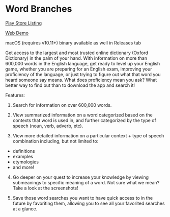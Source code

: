 # Word Branches

[Play Store Listing](https://play.google.com/store/apps/details?id=com.humblecarrotstudios.wordbranches)

[Web Demo](https://word-branches.web.app/)

macOS (requires v10.11+) binary available as well in Releases tab

Get access to the largest and most trusted online dictionary (Oxford Dictionary) in the palm of your hand. With information on more than 600,000 words in the English language, get ready to level up your English game, whether you are preparing for an English exam, improving your proficiency of the language, or just trying to figure out what that word you heard someone say means. What does proficiency mean you ask? What better way to find out than to download the app and search it!

Features:

1. Search for information on over 600,000 words.

2. View summarized information on a word categorized based on the contexts that word is used in, and further categorized by the type of speech (noun, verb, adverb, etc).

3. View more detailed information on a particular context + type of speech combination including, but not limited to:

- definitions
- examples
- etymologies
- and more!

4. Go deeper on your quest to increase your knowledge by viewing submeanings to specific meaning of a word. Not sure what we mean? Take a look at the screenshots!

5. Save those word searches you want to have quick access to in the future by favoriting them, allowing you to see all your favorited searches at a glance.
